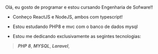 Olá, eu gosto de programar e estou cursando Engenharia de Sofware!!

- Conheço ReactJS e NodeJS, ambos com typescript!
- Estou estudando PHP8 e mvc com o banco de dados mysql

-  Estou me dedicando exclusivamente as segintes tecnologias:
  > ***PHP 8***,
  > ***MYSQL***,
  > ***Laravel***,

